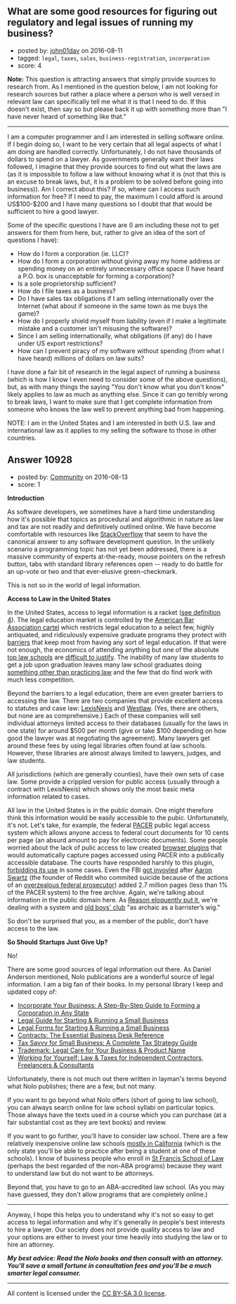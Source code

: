 ## What are some good resources for figuring out regulatory and legal issues of running my business?

- posted by: [john01dav](https://stackexchange.com/users/3576961/john01dav) on 2016-08-11
- tagged: `legal`, `taxes`, `sales`, `business-registration`, `incorporation`
- score: 4

<p><strong>Note:</strong> This question is attracting answers that simply provide sources to research from. As I mentioned in the question below, I am not looking for research sources but rather a place where a person who is well versed in relevant law can specifically tell me what it is that I need to do. If this doesn't exist, then say so but please back it up with something more than "I have never heard of something like that."</p>

<hr>

<p>I am a computer programmer and I am interested in selling software online. If I begin doing so, I want to be very certain that all legal aspects of what I am doing are handled correctly. Unfortunately, I do not have thousands of dollars to spend on a lawyer. As governments generally want their laws followed, I imagine that they provide sources to find out what the laws are (as it is impossible to follow a law without knowing what it is (not that this is an excuse to break laws, but, it is a problem to be solved before going into business)). Am I correct about this? If so, where can I access such information for free? If I need to pay, the maximum I could afford is around US$100-$200 and I have many questions so I doubt that that would be sufficient to hire a good lawyer.</p>

<p>Some of the specific questions I have are (I am including these not to get answers for them from here, but, rather to give an idea of the sort of questions I have):</p>

<ul>
<li>How do I form a corporation (ie. LLC)?</li>
<li>How do I form a corporation without giving away my home address or spending money on an entirely unnecessary office space (I have heard a P.O. box is unacceptable for forming a corporation)?</li>
<li>Is a sole proprietorship sufficient?</li>
<li>How do I file taxes as a business?</li>
<li>Do I have sales tax obligations if I am selling internationally over the Internet (what about if someone in the same town as me buys the game)?</li>
<li>How do I properly shield myself from liability (even if I make a legitimate mistake and a customer isn't misusing the software)?</li>
<li>Since I am selling internationally, what obligations (if any) do I have under US export restrictions?</li>
<li>How can I prevent piracy of my software without spending (from what I have heard) millions of dollars on law suits?</li>
</ul>

<p>I have done a fair bit of research in the legal aspect of running a business (which is how I know I even need to consider some of the above questions), but, as with many things the saying "You don't know what you don't know" likely applies to law as much as anything else. Since it can go terribly wrong to break laws, I want to make sure that I get complete information from someone who knows the law well to prevent anything bad from happening. </p>

<p>NOTE: I am in the United States and I am interested in both U.S. law and international law as it applies to my selling the software to those in other countries.</p>



## Answer 10928

- posted by: [Community](https://stackexchange.com/users/-1/community) on 2016-08-13
- score: 1

<p><strong>Introduction</strong></p>

<p>As software developers, we sometimes have a hard time understanding how it's possible that topics as procedural and algorithmic in nature as law and tax are not readily and definitively outlined online. We have become comfortable with resources like <a href="https://stackoverflow.com/">StackOverflow</a> that seem to have the canonical answer to any software development question. In the unlikely scenario a programming topic has not yet been addressed, there is a massive community of experts at-the-ready, mouse pointers on the refresh button, tabs with standard library references open -- ready to do battle for an up-vote or two and that ever-elusive green-checkmark.</p>

<p>This is not so in the world of legal information.</p>

<p><strong>Access to Law in the United States</strong></p>

<p>In the United States, access to legal information is a racket (<a href="http://www.dictionary.com/browse/racket" rel="nofollow noreferrer">see definition 4</a>). The legal education market is controlled by the <a href="https://www.brookings.edu/wp-content/uploads/2016/07/AEA-2016-final.pdf" rel="nofollow noreferrer">American Bar Association cartel</a> which restricts legal education to a select few, highly antiquated, and ridiculously expensive graduate programs they protect with <a href="http://papers.ssrn.com/sol3/papers.cfm?abstract_id=256740" rel="nofollow noreferrer">barriers</a> that keep most from having any sort of legal education. If that were not enough, the economics of attending anything but one of the absolute <a href="https://en.wikipedia.org/wiki/Law_school_rankings_in_the_United_States#Schools_that_rank_in_the_top_14_.28aka_.22T14.22.29" rel="nofollow noreferrer">top law schools</a> are <a href="http://outsidethelawschoolscam.blogspot.com/2013/06/the-four-tiers-t13-trap-no-name-and-joke.html" rel="nofollow noreferrer">difficult to justify</a>. The inability of many law students to get a job upon graduation leaves many law school graduates doing <a href="http://www.wsj.com/articles/SB10001424052748704913304575371243914408322" rel="nofollow noreferrer">something other than practicing law</a> and the few that do find work with much less competition.</p>

<p>Beyond the barriers to a legal education, there are even greater barriers to accessing the law. There are two companies that provide excellent access to statutes and case law: <a href="http://www.lexisnexis.com/" rel="nofollow noreferrer">LexisNexis</a> and <a href="http://www.westlaw.com/" rel="nofollow noreferrer">Westlaw</a>. (Yes, there are others, but none are as comprehensive.) Each of these companies will sell individual attorneys limited access to their databases (usually for the laws in one state) for around $500 per month (give or take $100 depending on how good the lawyer was at negotiating the agreement). Many lawyers get around these fees by using legal libraries often found at law schools. However, these libraries are almost always limited to lawyers, judges, and law students.</p>

<p>All jurisdictions (which are generally counties), have their own sets of case law. Some provide a crippled version for public access (usually through a contract with LexisNexis) which shows only the most basic meta information related to cases.</p>

<p>All law in the United States is in the public domain. One might therefore think this information would be easily accessible to the pubic. Unfortunately, it's not. Let's take, for example, the federal <a href="https://www.pacer.gov/" rel="nofollow noreferrer">PACER</a> public legal access system which allows anyone access to federal court documents for 10 cents per page (an absurd amount to pay for electronic documents). Some people worried about the lack of pulic access to law created <a href="https://free.law/recap/" rel="nofollow noreferrer">browser plugins</a> that would automatically capture pages accessed using PACER into a publically accessible database. The courts have responded harshly to this plugin, <a href="https://ecf.mad.uscourts.gov/cgi-bin/ShowIndex.pl" rel="nofollow noreferrer">forbidding its use</a> in some cases. Even the FBI <a href="https://www.wired.com/2009/10/swartz-fbi/" rel="nofollow noreferrer">got invovled</a> after <a href="https://en.wikipedia.org/wiki/Aaron_Swartz" rel="nofollow noreferrer">Aaron Swartz</a> (the founder of Reddit who commited suicide because of the actions of an <a href="http://arstechnica.com/tech-policy/2015/01/obama-wont-fire-aaron-swartzs-federal-prosecutors/" rel="nofollow noreferrer">overzealous federal prosecutor</a>) added 2.7 million pages (less than 1% of the PACER system) to the free archive. Again, we're talking about information in the public domain here. As <a href="http://reason.com/archives/2012/05/30/tear-down-this-paywall" rel="nofollow noreferrer">Reason eloquently put it</a>, we're dealing with a system and <a href="https://en.wikipedia.org/wiki/Old_boy_network" rel="nofollow noreferrer">old boys' club</a> "as archaic as a barrister’s wig."</p>

<p>So don't be surprised that you, as a member of the public, don't have access to the law.</p>

<p><strong>So Should Startups Just Give Up?</strong></p>

<p>No!</p>

<p>There are some good sources of legal information out there. As Daniel Anderson mentioned, Nolo publications are a wonderful source of legal information. I am a big fan of their books. In my personal library I keep and updated copy of:</p>

<ul>
<li><a href="https://www.goodreads.com/book/show/22965173-incorporate-your-business" rel="nofollow noreferrer">Incorporate Your Business: A Step-By-Step Guide to Forming a Corporation in Any State</a></li>
<li><a href="https://www.goodreads.com/book/show/22965164-legal-guide-for-starting-running-a-small-business" rel="nofollow noreferrer">Legal Guide for Starting &amp; Running a Small Business</a></li>
<li><a href="https://www.goodreads.com/book/show/26617928-legal-forms-for-starting-running-a-small-business" rel="nofollow noreferrer">Legal Forms for Starting &amp; Running a Small Business</a></li>
<li><a href="https://www.goodreads.com/book/show/8767216-contracts" rel="nofollow noreferrer">Contracts: The Essential Business Desk Reference</a></li>
<li><a href="https://www.goodreads.com/book/show/26617923-tax-savvy-for-small-business" rel="nofollow noreferrer">Tax Savvy for Small Business: A Complete Tax Strategy Guide</a></li>
<li><a href="https://www.goodreads.com/book/show/17415038-trademark" rel="nofollow noreferrer">Trademark: Legal Care for Your Business &amp; Product Name</a></li>
<li><a href="https://www.goodreads.com/book/show/18143225-working-for-yourself" rel="nofollow noreferrer">Working for Yourself: Law &amp; Taxes for Independent Contractors, Freelancers &amp; Consultants</a></li>
</ul>

<p>Unfortunately, there is not much out there written in layman's terms beyond what Nolo publishes; there are a few, but not many.</p>

<p>If you want to go beyond what Nolo offers (short of going to law school), you can always search online for law school syllabi on particular topics. Those always have the texts used in a course which you can purchase (at a fair substantial cost as they are text books) and review.</p>

<p>If you want to go further, you'll have to consider law school. There are a few relatively inexpensive online law schools <a href="http://admissions.calbar.ca.gov/Education/LegalEducation/LawSchools.aspx" rel="nofollow noreferrer">mostly in California</a> (which is the only state you'll be able to practice after being a student at one of these schools). I know of business people who enroll in <a href="http://www.stfrancislaw.com/" rel="nofollow noreferrer">St Francis School of Law</a> (perhaps the best regarded of the non-ABA programs) because they want to understand law but do not want to be attorneys.</p>

<p>Beyond that, you have to go to an ABA-accredited law school. (As you may have guessed, they don't allow programs that are completely online.)</p>

<hr>

<p>Anyway, I hope this helps you to understand why it's not so easy to get access to legal information and why it's generally in people's best interests to hire a lawyer. Our society does not provide quality access to law and your options are either to invest your time heavily into studying the law or to hire an attorney.</p>

<p><strong><em>My best advice: Read the Nolo books and then consult with an attorney. You'll save a small fortune in consultation fees and you'll be a much smarter legal consumer.</em></strong> </p>




---

All content is licensed under the [CC BY-SA 3.0 license](https://creativecommons.org/licenses/by-sa/3.0/).
